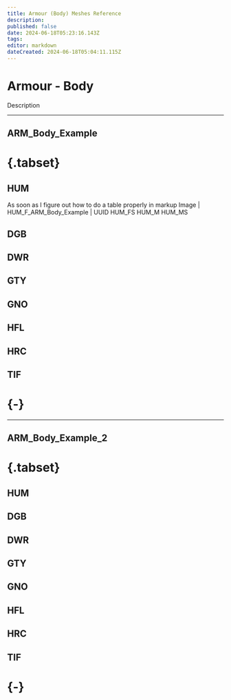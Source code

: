 ```yaml
---
title: Armour (Body) Meshes Reference
description: 
published: false
date: 2024-06-18T05:23:16.143Z
tags: 
editor: markdown
dateCreated: 2024-06-18T05:04:11.115Z
---
```


# Armour - Body

Description

---
ARM_Body_Example
---

# {.tabset}

## HUM
As soon as I figure out how to do a table properly in markup
Image | HUM_F_ARM_Body_Example | UUID
HUM_FS
HUM_M
HUM_MS
## DGB

## DWR

## GTY
## GNO
## HFL
## HRC
## TIF
# {-}
---
ARM_Body_Example_2
---
# {.tabset}
## HUM

## DGB

## DWR

## GTY
## GNO
## HFL
## HRC
## TIF
# {-}

